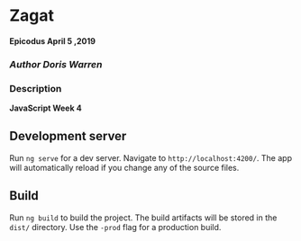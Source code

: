 # Zagat

#### Epicodus April 5 ,2019

### _Author Doris Warren_

### Description

**JavaScript Week 4** 

## Development server

Run `ng serve` for a dev server. Navigate to `http://localhost:4200/`. The app will automatically reload if you change any of the source files.


## Build

Run `ng build` to build the project. The build artifacts will be stored in the `dist/` directory. Use the `-prod` flag for a production build.
